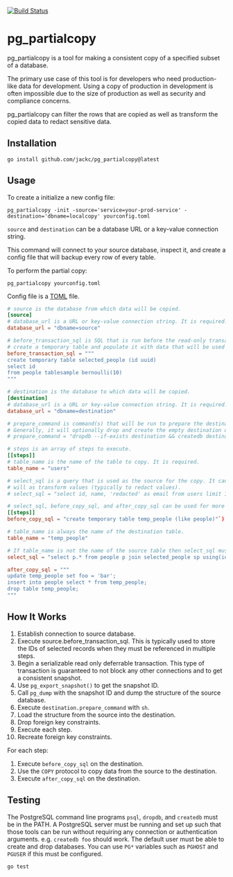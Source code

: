 [![Build Status](https://github.com/jackc/pg_partialcopy/actions/workflows/ci.yml/badge.svg)](https://github.com/jackc/pg_partialcopy/actions/workflows/ci.yml)

# pg_partialcopy

pg_partialcopy is a tool for making a consistent copy of a specified subset of a database.

The primary use case of this tool is for developers who need production-like data for development. Using a copy of
production in development is often impossible due to the size of production as well as security and compliance concerns.

pg_partialcopy can filter the rows that are copied as well as transform the copied data to redact sensitive data.

## Installation

```
go install github.com/jackc/pg_partialcopy@latest
```

## Usage

To create a initialize a new config file:

```
pg_partialcopy -init -source='service=your-prod-service' -destination='dbname=localcopy' yourconfig.toml
```

`source` and `destination` can be a database URL or a key-value connection string.

This command will connect to your source database, inspect it, and create a config file that will backup every row of every table.

To perform the partial copy:

```
pg_partialcopy yourconfig.toml
```

Config file is a [TOML](https://toml.io/) file.

```toml
# source is the database from which data will be copied.
[source]
# database_url is a URL or key-value connection string. It is required.
database_url = "dbname=source"

# before_transaction_sql is SQL that is run before the read-only transaction is started. A common use case would be to
# create a temporary table and populate it with data that will be used in steps with select_sql.
before_transaction_sql = """
create temporary table selected_people (id uuid)
select id
from people tablesample bernoulli(10)
"""

# destination is the database to which data will be copied.
[destination]
# database_url is a URL or key-value connection string. It is required.
database_url = "dbname=destination"

# prepare_command is command(s) that will be run to prepare the destination database. It is run with the "sh" shell.
# Generally, it will optionally drop and create the empty destination database.
# prepare_command = "dropdb --if-exists destination && createdb destination"

# steps is an array of steps to execute.
[[steps]]
# table_name is the name of the table to copy. It is required.
table_name = "users"

# select_sql is a query that is used as the source for the copy. It can be used to filter or limit the rows returned as
# will as transform values (typically to redact values).
# select_sql = "select id, name, 'redacted' as email from users limit 100"

# select_sql, before_copy_sql, and after_copy_sql can be used for more advanced transformations such as using a temporary table.
[[steps]]
before_copy_sql = "create temporary table temp_people (like people)"`)

# table_name is always the name of the destination table.
table_name = "temp_people"

# If table_name is not the name of the source table then select_sql must be provided.
select_sql = "select p.* from people p join selected_people sp using(id)"

after_copy_sql = """
update temp_people set foo = 'bar';
insert into people select * from temp_people;
drop table temp_people;
"""

```

## How It Works

1. Establish connection to source database.
2. Execute source.before_transaction_sql. This is typically used to store the IDs of selected records when they must be referenced in multiple steps.
3. Begin a serializable read only deferrable transaction. This type of transaction is guaranteed to not block any other connections and to get a consistent snapshot.
4. Use `pg_export_snapshot()` to get the snapshot ID.
5. Call `pg_dump` with the snapshot ID and dump the structure of the source database.
6. Execute `destination.prepare_command` with `sh`.
7. Load the structure from the source into the destination.
8. Drop foreign key constraints.
9. Execute each step.
10. Recreate foreign key constraints.

For each step:

1. Execute `before_copy_sql` on the destination.
2. Use the `COPY` protocol to copy data from the source to the destination.
3. Execute `after_copy_sql` on the destination.



## Testing

The PostgreSQL command line programs `psql`, `dropdb`, and `createdb` must be in the PATH. A PostgreSQL server must be
running and set up such that those tools can be run without requiring any connection or authentication arguments. e.g.
`createdb foo` should work. The default user must be able to create and drop databases. You can use `PG*` variables such
as `PGHOST` and `PGUSER` if this must be configured.

```
go test
```
